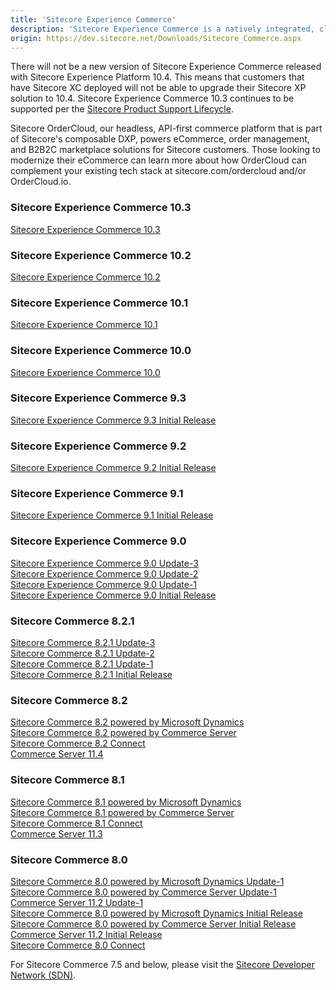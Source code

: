 ```yaml
---
title: 'Sitecore Experience Commerce'
description: 'Sitecore Experience Commerce is a natively integrated, cloud-enabled software platform that enables brands to fully personalize the end-to-end shopping experience—before, during, and after the transaction. It blends content, commerce, and contextual intelligence in a modern commerce platform built on .NET Core.'
origin: https://dev.sitecore.net/Downloads/Sitecore_Commerce.aspx
---
```


There will not be a new version of Sitecore Experience Commerce released with Sitecore Experience Platform 10.4. This means that customers that have Sitecore XC deployed will not be able to upgrade their Sitecore XP solution to 10.4. Sitecore Experience Commerce 10.3 continues to be supported per the [Sitecore Product Support Lifecycle](https://support.sitecore.com/kb?id=kb_article_view&sysparm_article=KB0641167).

Sitecore OrderCloud, our headless, API-first commerce platform that is part of Sitecore's composable DXP, powers eCommerce, order management, and B2B2C marketplace solutions for Sitecore customers. Those looking to modernize their eCommerce can learn more about how OrderCloud can complement your existing tech stack at sitecore.com/ordercloud and/or OrderCloud.io.

### Sitecore Experience Commerce 10.3
[Sitecore Experience Commerce 10.3](/downloads/Sitecore_Commerce/103/Sitecore_Experience_Commerce_103)

### Sitecore Experience Commerce 10.2
[Sitecore Experience Commerce 10.2](/downloads/Sitecore_Commerce/102/Sitecore_Experience_Commerce_102)

### Sitecore Experience Commerce 10.1
[Sitecore Experience Commerce 10.1](/downloads/Sitecore_Commerce/101/Sitecore_Experience_Commerce_101)

### Sitecore Experience Commerce 10.0
[Sitecore Experience Commerce 10.0](/downloads/Sitecore_Commerce/100/Sitecore_Experience_Commerce_100)

### Sitecore Experience Commerce 9.3
[Sitecore Experience Commerce 9.3 Initial Release](/downloads/Sitecore_Commerce/93/Sitecore_Experience_Commerce_93_Initial_Release)

### Sitecore Experience Commerce 9.2
[Sitecore Experience Commerce 9.2 Initial Release](/downloads/Sitecore_Commerce/92/Sitecore_Experience_Commerce_92_Initial_Release)

### Sitecore Experience Commerce 9.1
[Sitecore Experience Commerce 9.1 Initial Release](/downloads/Sitecore_Commerce/91/Sitecore_Experience_Commerce_91_Initial_Release)

### Sitecore Experience Commerce 9.0
[Sitecore Experience Commerce 9.0 Update-3](/downloads/Sitecore_Commerce/90/Sitecore_Experience_Commerce_90_Update3)\
[Sitecore Experience Commerce 9.0 Update-2](/downloads/Sitecore_Commerce/90/Sitecore_Experience_Commerce_90_Update2)\
[Sitecore Experience Commerce 9.0 Update-1](/downloads/Sitecore_Commerce/90/Sitecore_Experience_Commerce_90_Update1)\
[Sitecore Experience Commerce 9.0 Initial Release](/downloads/Sitecore_Commerce/90/Sitecore_Experience_Commerce_90_Initial_Release)

### Sitecore Commerce 8.2.1
[Sitecore Commerce 8.2.1 Update-3](/downloads/Sitecore_Commerce/821/Sitecore_Commerce_821_Update3)\
[Sitecore Commerce 8.2.1 Update-2](/downloads/Sitecore_Commerce/821/Sitecore_Commerce_821_Update2)\
[Sitecore Commerce 8.2.1 Update-1](/downloads/Sitecore_Commerce/821/Sitecore_Commerce_821_Update1)\
[Sitecore Commerce 8.2.1 Initial Release](/downloads/Sitecore_Commerce/821/Sitecore_Commerce_821)

### Sitecore Commerce 8.2
[Sitecore Commerce 8.2 powered by Microsoft Dynamics](/downloads/Sitecore_Commerce/82/Sitecore_Commerce_82_powered_by_Microsoft_Dynamics)\
[Sitecore Commerce 8.2 powered by Commerce Server](/downloads/Sitecore_Commerce/82/Sitecore_Commerce_82_powered_by_Commerce_Server)\
[Sitecore Commerce 8.2 Connect](/downloads/Sitecore_Commerce/82/Sitecore_Commerce_82_Connect)\
[Commerce Server 11.4](/downloads/Sitecore_Commerce/82/Commerce_Server_114)

### Sitecore Commerce 8.1
[Sitecore Commerce 8.1 powered by Microsoft Dynamics](/downloads/Sitecore_Commerce/81/Sitecore_Commerce_81_powered_by_Microsoft_Dynamics_Initial_Release)\
[Sitecore Commerce 8.1 powered by Commerce Server](/downloads/Sitecore_Commerce/81/Sitecore_Commerce_81_powered_by_CS)\
[Sitecore Commerce 8.1 Connect](/downloads/Sitecore_Commerce/81/Sitecore_Commerce_81_Connect)\
[Commerce Server 11.3](/downloads/Sitecore_Commerce/81/Sitecore_Commerce_Server_113)

### Sitecore Commerce 8.0
[Sitecore Commerce 8.0 powered by Microsoft Dynamics Update-1](/downloads/Sitecore_Commerce/80/Sitecore_Commerce_80_powered_by_Microsoft_Dynamics_Update1)\
[Sitecore Commerce 8.0 powered by Commerce Server Update-1](/downloads/Sitecore_Commerce/80/Sitecore_Commerce_80_powered_by_Commerce_Server_Update1)\
[Commerce Server 11.2 Update-1](/downloads/Sitecore_Commerce/80/Commerce_Server_112_Update1)\
[Sitecore Commerce 8.0 powered by Microsoft Dynamics Initial Release](/downloads/Sitecore_Commerce/80/Sitecore_Commerce_80_powered_by_Microsoft_Dynamics_Initial_Release)\
[Sitecore Commerce 8.0 powered by Commerce Server Initial Release](/downloads/Sitecore_Commerce/80/Sitecore_Commerce_80_powered_by_Commerce_Server_Initial_Release)\
[Commerce Server 11.2 Initial Release](/downloads/Sitecore_Commerce/80/Commerce_Server_112_Initial_Release)\
[Sitecore Commerce 8.0 Connect](/downloads/Sitecore_Commerce/80/Sitecore_Commerce_80_Connect)

For Sitecore Commerce 7.5 and below, please visit the [Sitecore Developer Network (SDN)](https://archive.doc.sitecore.com/xp/en/sdnarchive/).
